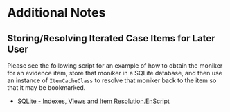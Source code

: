 # Additional Notes
## Storing/Resolving Iterated Case Items for Later User 
Please see the following script for an example of how to obtain the moniker for an evidence item, store that moniker in a SQLite database, and then use an instance of `ItemCacheClass` to resolve that moniker back to the item so that it may be bookmarked.

* [SQLite - Indexes, Views and Item Resolution.EnScript](https://github.com/sdckey/EnScript-Samples/blob/630d6a3e2a63988d39c922a2c303a0c2f97229d6/07%20-%20Working%20With%20SQLite%20Databases/SQLite%20-%20Indexes%2C%20Views%20and%20Item%20Resolution.EnScript)

